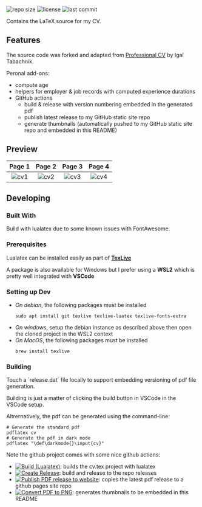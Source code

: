 ![repo size](https://img.shields.io/github/repo-size/maxpowis/cv)
![license](https://img.shields.io/github/license/maxpowis/cv)
![last commit](https://img.shields.io/github/last-commit/maxpowis/cv)

Contains the LaTeX source for my CV.

## Features

The source code was forked and adapted from [Professional CV](https://github.com/hmemcpy/cv) by Igal Tabachnik.

Peronal add-ons:

* compute age
* helpers for employer & job records with computed experience durations
* GitHub actions
  * build & release with version numbering embedded in the generated pdf
  * publish latest release to my  GitHub    static site repo
  * generate thumbnails (automatically pushed to my  GitHub   static site repo and embedded in this README)

## Preview

Page 1 | Page 2 | Page 3 | Page 4
:--------------:|:---------------:|:---------------:|:---------------:
![cv1](https://max.pow.is/assets/img/cv/cv-00.png)| ![cv2](https://max.pow.is/assets/img/cv/cv-01.png)| ![cv3](https://max.pow.is/assets/img/cv/cv-02.png)| ![cv4](https://max.pow.is/assets/img/cv/cv-03.png)

## Developing

### Built With
Build with lualatex due to some known issues with FontAwesome.

### Prerequisites

Lualatex can be installed easily as part of **[TexLive](https://www.tug.org/texlive/quickinstall.html)**

A package is also available for Windows but I prefer using a **WSL2** which is pretty well integrated with **VSCode**

### Setting up Dev

* *On debian*, the following packages must be installed
    ```shell
    sudo apt install git texlive texlive-luatex texlive-fonts-extra
    ```
* *On windows*, setup the debian instance as described above then open the cloned project in the WSL2 context
* *On MacOS*, the following packages must be installed
    ```shell
    brew install texlive
    ```

### Building

Touch a ´release.dat´ file locally to support embedding versioning of pdf file generation.

Building is just a matter of clicking the build button in VSCode in the VSCode setup.

Altrernatively, the pdf can be generated using the command-line:

```shell
# Generate the standard pdf
pdflatex cv
# Generate the pdf in dark mode
pdflatex "\def\darkmode{}\input{cv}"
```

Note the github project comes with some nice github actions:
* [![Build (Lualatex)](https://github.com/maxpowis/cv/actions/workflows/build.yml/badge.svg)](https://github.com/maxpowis/cv/actions/workflows/build.yml): builds the cv.tex project with lualatex
* [![Create Release](https://github.com/maxpowis/cv/actions/workflows/release.yml/badge.svg)](https://github.com/maxpowis/cv/actions/workflows/release.yml): build and release to the repo releases
* [![Publish PDF release to website](https://github.com/maxpowis/cv/actions/workflows/deploy.yml/badge.svg)](https://github.com/maxpowis/cv/actions/workflows/deploy.yml): copies the latest pdf release to a github pages site repo
* [![Convert PDF to PNG](https://github.com/maxpowis/cv/actions/workflows/png.yml/badge.svg)](https://github.com/maxpowis/cv/actions/workflows/png.yml): generates thumbnails to be embedded in this README
